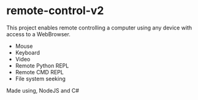 # remote-control-v2
This project enables remote controlling a computer using any device with access to a WebBrowser.

- Mouse
- Keyboard
- Video
- Remote Python REPL
- Remote CMD REPL
- File system seeking



Made using,
NodeJS and C#
